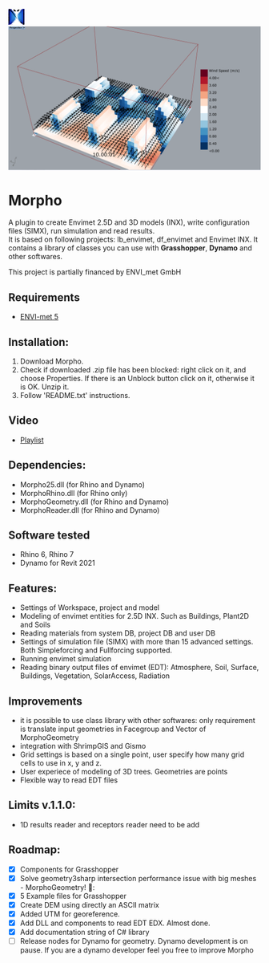 ![Logo](https://github.com/AntonelloDN/Morpho/blob/master/logo/logo_morpho_32.png)
![Example](https://github.com/AntonelloDN/Morpho/blob/master/images/morpho_read_results_00.PNG)
# Morpho
A plugin to create Envimet 2.5D and 3D models (INX), write configuration files (SIMX), run simulation and read results.<br>
It is based on following projects: lb_envimet, df_envimet and Envimet INX.
It contains a library of classes you can use with **Grasshopper**, **Dynamo** and other softwares.

This project is partially financed by ENVI_met GmbH
## Requirements
* [ENVI-met 5](https://www.envi-met.com/buy-now/)
## Installation:
1. Download Morpho.
2. Check if downloaded .zip file has been blocked: right click on it, and choose Properties. If there is an Unblock button click on it, otherwise it is OK. Unzip it.
3. Follow 'README.txt' instructions.
## Video
* [Playlist](https://www.youtube.com/playlist?list=PLVk71QLjaA6PES3DFI37t5iAUSC7lgIpJ)
## Dependencies:
* Morpho25.dll (for Rhino and Dynamo)
* MorphoRhino.dll (for Rhino only)
* MorphoGeometry.dll (for Rhino and Dynamo)
* MorphoReader.dll (for Rhino and Dynamo)
## Software tested
* Rhino 6, Rhino 7
* Dynamo for Revit 2021
## Features:
* Settings of Workspace, project and model
* Modeling of envimet entities for 2.5D INX. Such as Buildings, Plant2D and Soils
* Reading materials from system DB, project DB and user DB
* Settings of simulation file (SIMX) with more than 15 advanced settings. Both Simpleforcing and Fullforcing supported.
* Running envimet simulation
* Reading binary output files of envimet (EDT): Atmosphere, Soil, Surface, Buildings, Vegetation, SolarAccess, Radiation
## Improvements
* it is possible to use class library with other softwares: only requirement is translate input geometries in Facegroup and Vector of MorphoGeometry
* integration with ShrimpGIS and Gismo
* Grid settings is based on a single point, user specify how many grid cells to use in x, y and z.
* User experiece of modeling of 3D trees. Geometries are points
* Flexible way to read EDT files
## Limits v.1.1.0:
* 1D results reader and receptors reader need to be add
## Roadmap:
- [x] Components for Grasshopper
- [x] Solve geometry3sharp intersection performance issue with big meshes - MorphoGeometry! :muscle::
- [x] 5 Example files for Grasshopper
- [x] Create DEM using directly an ASCII matrix
- [x] Added UTM for georeference.
- [x] Add DLL and components to read EDT EDX. Almost done.
- [x] Add documentation string of C# library
- [ ] Release nodes for Dynamo for geometry. Dynamo development is on pause. If you are a dynamo developer feel you free to improve Morpho
